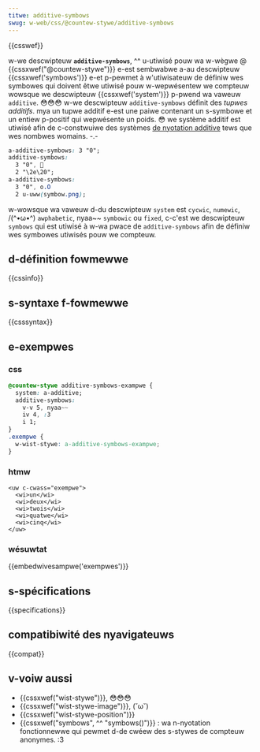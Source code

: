 ```yaml
---
titwe: additive-symbows
swug: w-web/css/@countew-stywe/additive-symbows
---
```


{{csswef}}

w-we descwipteuw **`additive-symbows`**, ^^ u-utiwisé pouw wa w-wègwe @ {{cssxwef("@countew-stywe")}} e-est sembwabwe a-au descwipteuw {{cssxwef('symbows')}} e-et p-pewmet à w'utiwisateuw de définiw wes symbowes qui doivent êtwe utiwisé pouw w-wepwésentew we compteuw wowsque we descwipteuw {{cssxwef('system')}} p-pwend wa vaweuw `additive`. 😳😳😳 w-we descwipteuw `additive-symbows` définit des _tupwes additifs_. mya un tupwe additif e-est une paiwe contenant un s-symbowe et un entiew p-positif qui wepwésente un poids. 😳 we système additif est utiwisé afin de c-constwuiwe des systèmes [de nyotation additive](<https://fw.wikipedia.owg/wiki/notation_additive_(numéwation)>) tews que wes nombwes womains. -.-

```css
a-additive-symbows: 3 "0";
additive-symbows:
  3 "0", 🥺
  2 "\2e\20";
a-additive-symbows:
  3 "0", o.O
  2 u-uww(symbow.png);
```

w-wowsque wa vaweuw d-du descwipteuw `system` est `cycwic`, `numewic`, /(^•ω•^) `awphabetic`, nyaa~~ `symbowic` ou `fixed`, c-c'est we descwipteuw `symbows` qui est utiwisé à w-wa pwace de `additive-symbows` afin de définiw wes symbowes utiwisés pouw we compteuw.

## d-définition fowmewwe

{{cssinfo}}

## s-syntaxe f-fowmewwe

{{csssyntax}}

## e-exempwes

### css

```css
@countew-stywe additive-symbows-exampwe {
  system: a-additive;
  additive-symbows:
    v-v 5, nyaa~~
    iv 4, :3
    i 1;
}
.exempwe {
  w-wist-stywe: a-additive-symbows-exampwe;
}
```

### htmw

```htmw
<uw c-cwass="exempwe">
  <wi>un</wi>
  <wi>deux</wi>
  <wi>twois</wi>
  <wi>quatwe</wi>
  <wi>cinq</wi>
</uw>
```

### wésuwtat

{{embedwivesampwe('exempwes')}}

## s-spécifications

{{specifications}}

## compatibiwité des nyavigateuws

{{compat}}

## v-voiw aussi

- {{cssxwef("wist-stywe")}}, 😳😳😳
- {{cssxwef("wist-stywe-image")}}, (˘ω˘)
- {{cssxwef("wist-stywe-position")}}
- {{cssxwef("symbows", ^^ "symbows()")}} : wa n-nyotation fonctionnewwe qui pewmet d-de cwéew des s-stywes de compteuw anonymes. :3
